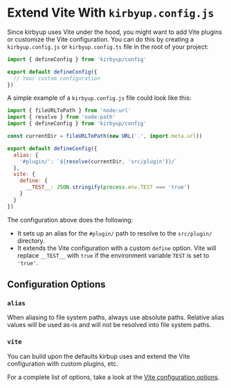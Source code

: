 # Extend Vite With `kirbyup.config.js`

Since kirbyup uses Vite under the hood, you might want to add Vite plugins or customize the Vite configuration. You can do this by creating a `kirbyup.config.js` or `kirbyup.config.ts` file in the root of your project:

```js
import { defineConfig } from 'kirbyup/config'

export default defineConfig({
  // Your custom configuration
})
```

A simple example of a `kirbyup.config.js` file could look like this:

```js
import { fileURLToPath } from 'node:url'
import { resolve } from 'node:path'
import { defineConfig } from 'kirbyup/config'

const currentDir = fileURLToPath(new URL('.', import.meta.url))

export default defineConfig({
  alias: {
    '#plugin/': `${resolve(currentDir, 'src/plugin')}/`
  },
  vite: {
    define: {
      __TEST__: JSON.stringify(process.env.TEST === 'true')
    }
  }
})
```

The configuration above does the following:

- It sets up an alias for the `#plugin/` path to resolve to the `src/plugin/` directory.
- It extends the Vite configuration with a custom `define` option. Vite will replace `__TEST__` with `true` if the environment variable `TEST` is set to `'true'`.

## Configuration Options

### `alias`

When aliasing to file system paths, always use absolute paths. Relative alias values will be used as-is and will not be resolved into file system paths.

### `vite`

You can build upon the defaults kirbup uses and extend the Vite configuration with custom plugins, etc.

For a complete list of options, take a look at the [Vite configuration options](https://vitejs.dev/config/).
